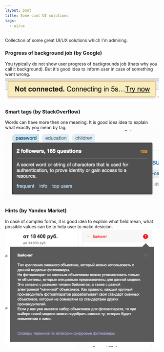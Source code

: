 ```yaml
---
layout: post
title: Some cool UI solutions
tags:
  - ui/ux
---
```


Collection of some great UI/UX solutions which I'm admiring.

### Progress of background job (by Google)
You typically do not show user progress of backgrounds job (thats why you call it background). But it's good idea to inform user in case of something went wrong.
![Async progress](/assets/ui-async-progress.png)

### Smart tags (by StackOverflow)
Words can have more then one meaning. It is good idea idea to explain what exactly you mean by tag.
![Smart tag](/assets/ui-smart-tag.png)

### Hints (by Yandex Market)
In case of complex forms, it is good idea to explain what field mean, what possible values can be to help user to make desicion.
![Yandex hint](/assets/ui-yandex-hint.png)
